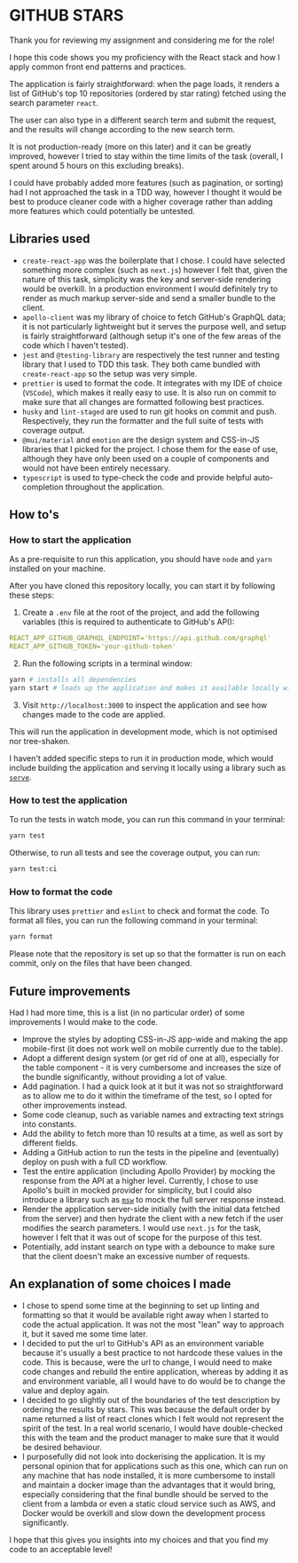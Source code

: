 # GITHUB STARS

Thank you for reviewing my assignment and considering me for the role!

I hope this code shows you my proficiency with the React stack and how I apply common front end patterns and practices.

The application is fairly straightforward: when the page loads, it renders a list of GitHub's top 10 repositories (ordered by star rating) fetched using the search parameter `react`.

The user can also type in a different search term and submit the request, and the results will change according to the new search term.

It is not production-ready (more on this later) and it can be greatly improved, however I tried to stay within the time limits of the task (overall, I spent around 5 hours on this excluding breaks).

I could have probably added more features (such as pagination, or sorting) had I not approached the task in a TDD way, however I thought it would be best to produce cleaner code with a higher coverage rather than adding more features which could potentially be untested.

## Libraries used

- `create-react-app` was the boilerplate that I chose. I could have selected something more complex (such as `next.js`) however I felt that, given the nature of this task, simplicity was the key and server-side rendering would be overkill. In a production environment I would definitely try to render as much markup server-side and send a smaller bundle to the client.
- `apollo-client` was my library of choice to fetch GitHub's GraphQL data; it is not particularly lightweight but it serves the purpose well, and setup is fairly straightforward (although setup it's one of the few areas of the code which I haven't tested).
- `jest` and `@testing-library` are respectively the test runner and testing library that I used to TDD this task. They both came bundled with `create-react-app` so the setup was very simple.
- `prettier` is used to format the code. It integrates with my IDE of choice (`VSCode`), which makes it really easy to use. It is also run on commit to make sure that all changes are formatted following best practices.
- `husky` and `lint-staged` are used to run git hooks on commit and push. Respectively, they run the formatter and the full suite of tests with coverage output.
- `@mui/material` and `emotion` are the design system and CSS-in-JS libraries that I picked for the project. I chose them for the ease of use, although they have only been used on a couple of components and would not have been entirely necessary.
- `typescript` is used to type-check the code and provide helpful auto-completion throughout the application.

## How to's

### How to start the application

As a pre-requisite to run this application, you should have `node` and `yarn` installed on your machine.

After you have cloned this repository locally, you can start it by following these steps:

1. Create a `.env` file at the root of the project, and add the following variables (this is required to authenticate to GitHub's API):

```yaml
REACT_APP_GITHUB_GRAPHQL_ENDPOINT='https://api.github.com/graphql'
REACT_APP_GITHUB_TOKEN='your-github-token'
```

2. Run the following scripts in a terminal window:

```bash
yarn # installs all dependencies
yarn start # loads up the application and makes it available locally with hot reloading
```

3. Visit `http://localhost:3000` to inspect the application and see how changes made to the code are applied.

This will run the application in development mode, which is not optimised nor tree-shaken.

I haven't added specific steps to run it in production mode, which would include building the application and serving it locally using a library such as [`serve`](https://www.npmjs.com/package/serve).

### How to test the application

To run the tests in watch mode, you can run this command in your terminal:

```bash
yarn test
```

Otherwise, to run all tests and see the coverage output, you can run:

```bash
yarn test:ci
```

### How to format the code

This library uses `prettier` and `eslint` to check and format the code. To format all files, you can run the following command in your terminal:

```bash
yarn format
```

Please note that the repository is set up so that the formatter is run on each commit, only on the files that have been changed.

## Future improvements

Had I had more time, this is a list (in no particular order) of some improvements I would make to the code.

- Improve the styles by adopting CSS-in-JS app-wide and making the app mobile-first (it does not work well on mobile currently due to the table).
- Adopt a different design system (or get rid of one at all), especially for the table component - it is very cumbersome and increases the size of the bundle significantly, without providing a lot of value.
- Add pagination. I had a quick look at it but it was not so straightforward as to allow me to do it within the timeframe of the test, so I opted for other improvements instead.
- Some code cleanup, such as variable names and extracting text strings into constants.
- Add the ability to fetch more than 10 results at a time, as well as sort by different fields.
- Adding a GitHub action to run the tests in the pipeline and (eventually) deploy on push with a full CD workflow.
- Test the entire application (including Apollo Provider) by mocking the response from the API at a higher level. Currently, I chose to use Apollo's built in mocked provider for simplicity, but I could also introduce a library such as [`msw`](https://www.npmjs.com/package/msw) to mock the full server response instead.
- Render the application server-side initially (with the initial data fetched from the server) and then hydrate the client with a new fetch if the user modifies the search parameters. I would use `next.js` for the task, however I felt that it was out of scope for the purpose of this test.
- Potentially, add instant search on type with a debounce to make sure that the client doesn't make an excessive number of requests.

## An explanation of some choices I made

- I chose to spend some time at the beginning to set up linting and formatting so that it would be available right away when I started to code the actual application. It was not the most "lean" way to approach it, but it saved me some time later.
- I decided to put the url to GitHub's API as an environment variable because it's usually a best practice to not hardcode these values in the code. This is because, were the url to change, I would need to make code changes and rebuild the entire application, whereas by adding it as and environment variable, all I would have to do would be to change the value and deploy again.
- I decided to go slightly out of the boundaries of the test description by ordering the results by stars. This was because the default order by name returned a list of react clones which I felt would not represent the spirit of the test. In a real world scenario, I would have double-checked this with the team and the product manager to make sure that it would be desired behaviour.
- I purposefully did not look into dockerising the application. It is my personal opinion that for applications such as this one, which can run on any machine that has node installed, it is more cumbersome to install and maintain a docker image than the advantages that it would bring, especially considering that the final bundle should be served to the client from a lambda or even a static cloud service such as AWS, and Docker would be overkill and slow down the development process significantly.

I hope that this gives you insights into my choices and that you find my code to an acceptable level!
